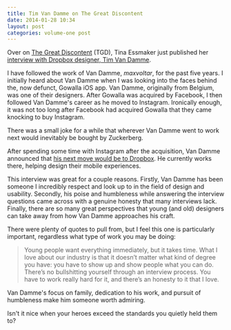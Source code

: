 ```yaml
---
title: Tim Van Damme on The Great Discontent
date: 2014-01-28 10:34
layout: post
categories: volume-one post 
---
```

Over on [The Great Discontent](http://thegreatdiscontent.com) (TGD), Tina Essmaker just published her [interview with Dropbox designer, Tim Van Damme](http://thegreatdiscontent.com/tim-van-damme).

I have followed the work of Van Damme, _maxvoltar_, for the past five years. I initially heard about Van Damme when I was looking into the faces behind the, now defunct, Gowalla iOS app. Van Damme, originally from Belgium, was one of their designers. After Gowalla was acquired by Facebook, I then followed Van Damme's career as he moved to Instagram. Ironically enough, it was not too long after Facebook had acquired Gowalla that they came knocking to buy Instagram. 

<aside>There was a small joke for a while that wherever Van Damme went to work next would inevitably be bought by Zuckerberg.</aside>

After spending some time with Instagram after the acquisition, Van Damme announced that [his next move would be to Dropbox](http://maxvoltar.com/archive/hello-dropbox). He currently works there, helping design their mobile experiences.  

This interview was great for a couple reasons. Firstly, Van Damme has been someone I incredibly respect and look up to in the field of design and usability. Secondly, his poise and humbleness while answering the interview questions came across with a genuine honesty that many interviews lack. Finally, there are so many great perspectives that young (and old) designers can take away from how Van Damme approaches his craft. 

There were plenty of quotes to pull from, but I feel this one is particularly important, regardless what type of work you may be doing: 

> Young people want everything immediately, but it takes time. What I love about our industry is that it doesn’t matter what kind of degree you have: you have to show up and show people what you can do. There’s no bullshitting yourself through an interview process. You have to work really hard for it, and there’s an honesty to it that I love.

Van Damme's focus on family, dedication to his work, and pursuit of humbleness make him someone worth admiring. 

Isn't it nice when your heroes exceed the standards you quietly held them to? 
